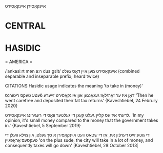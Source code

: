 אײַנקאַסירן
אײַנקאַסירט

CENTRAL
========

HASIDIC
=======
= AMERICA = 

/ˈankasiːrt mən aːn dus gɛlt/ אײַנקאַסירט מען אײַן דאָס געלט (combined separable and inseparable prefix; heard twice)

CITATIONS
Hasidic usage indicates the meaning 'to take in (money)'

דאַן איז ער זאָרגלאָז געגאַנגען און אײַנקאַסירט זייערע פֿעטע טעקס ריטורנס
'Then he went carefree and deposited their fat tax returns'
{Kaveshtiebel, 24 Februry 2020}

לדעתי איז עס קליין געלט קעגן די געלטער וואָס די רעגירונג אײַנקאסירט. 
'In my opinion, it's small money compared to the money that the government takes in.'
{Kaveshtiebel, 5 September 2019}

די גוטע זײַט דערפֿון איז, אַז די שטאָט וועט אײַנקאַסירן א סך געלט, און מילא וועלן די טעקסעס אַראָפגיין
'on the plus sude, the city will take in a lot of money, and consequently taxes will go down'
[Kaveshtiebel, 28 October 2013]